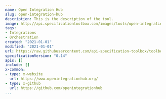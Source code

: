 ```yaml
---
name: Open Integration Hub
slug: open-integration-hub
description: This is the description of the tool.
image: http://api.specificationtoolbox.com/images/tools/open-integration-hub.png
tags:
- Integrations
- Orchestration
created: "2021-01-01"
modified: "2021-01-01"
url: https://raw.githubusercontent.com/api-specification-toolbox/toolbox/main/_tools/open-integration-hub.md
specificationVersion: "0.14"
apis: []
include: []
x-common:
- type: x-website
  url: https://www.openintegrationhub.org/
- type: x-github
  url: https://github.com/openintegrationhub
...
```

